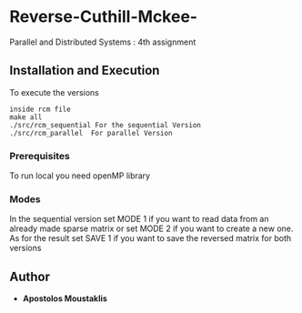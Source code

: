 # Reverse-Cuthill-Mckee-
Parallel and Distributed Systems : 4th assignment 

## Installation and Execution 

To execute the versions 
```
inside rcm file 
make all    
./src/rcm_sequential For the sequential Version
./src/rcm_parallel  For parallel Version 

```


### Prerequisites

To run local you need openMP library 

### Modes

In the sequential version set MODE 1 if you want to read data from an already made sparse matrix or set MODE 2 if you want to create a new one.
As for the result set SAVE 1 if you want to save the reversed matrix for both versions


## Author

* **Apostolos Moustaklis**  

